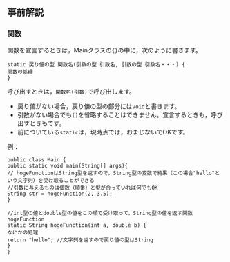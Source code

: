 ## 事前解説

### 関数

関数を宣言するときは，Mainクラスの`{}`の中に，次のように書きます。
```
static 戻り値の型 関数名(引数の型 引数名, 引数の型 引数名・・・) {
関数の処理
}
```
呼び出すときは，`関数名(引数)`で呼び出します。

- 戻り値がない場合，戻り値の型の部分には`void`と書きます。
- 引数がない場合でも`()`を省略することはできません。宣言するときも，呼び出すときもです。
- 前についている`static`は，現時点では，おまじないでOKです。

例：
```
public class Main {
public static void main(String[] args){
// hogeFunctionはString型を返すので，String型の変数で結果（この場合"hello"という文字列）を受け取ることができる
//引数に与えるものは個数（順番）と型が合っていれば何でもOK
String str = hogeFunction(2, 3.5);
}

//int型の値とdouble型の値をこの順で受け取って，String型の値を返す関数hogeFunction
static String hogeFunction(int a, double b) {
なにかの処理
return "hello"; //文字列を返すので戻り値の型はString
}
}
```
